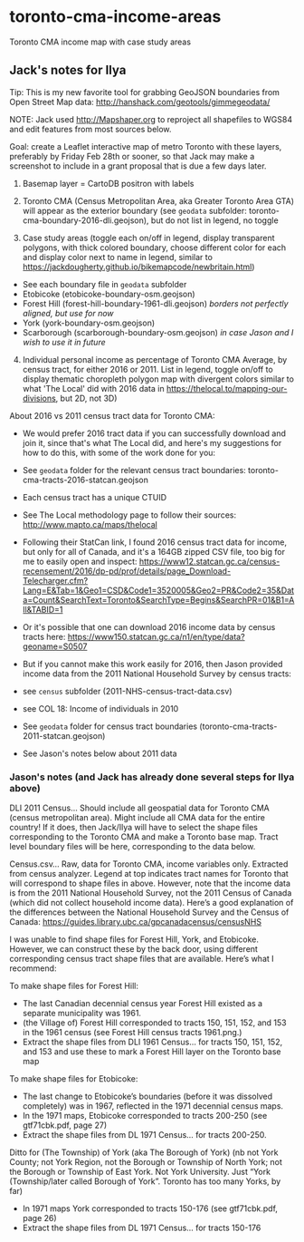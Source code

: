 # toronto-cma-income-areas
Toronto CMA income map with case study areas

## Jack's notes for Ilya

Tip: This is my new favorite tool for grabbing GeoJSON boundaries from Open Street Map data: http://hanshack.com/geotools/gimmegeodata/

NOTE: Jack used http://Mapshaper.org to reproject all shapefiles to WGS84 and edit features from most sources below.


Goal: create a Leaflet interactive map of metro Toronto with these layers, preferably by Friday Feb 28th or sooner, so that Jack may make a screenshot to include in a grant proposal that is due a few days later.

1) Basemap layer = CartoDB positron with labels

2) Toronto CMA (Census Metropolitan Area, aka Greater Toronto Area GTA) will appear as the exterior boundary (see `geodata` subfolder: toronto-cma-boundary-2016-dli.geojson), but do not list in legend, no toggle

3) Case study areas (toggle each on/off in legend, display transparent polygons, with thick colored boundary, choose different color for each and display color next to name in legend, similar to https://jackdougherty.github.io/bikemapcode/newbritain.html)
  - See each boundary file in `geodata` subfolder
  - Etobicoke (etobicoke-boundary-osm.geojson)
  - Forest Hill (forest-hill-boundary-1961-dli.geojson) *borders not perfectly aligned, but use for now*
  - York (york-boundary-osm.geojson)
  - Scarborough (scarborough-boundary-osm.geojson) *in case Jason and I wish to use it in future*

4) Individual personal income as percentage of Toronto CMA Average, by census tract, for either 2016 or 2011. List in legend, toggle on/off to display thematic choropleth polygon map with divergent colors similar to what 'The Local' did with 2016 data in https://thelocal.to/mapping-our-divisions, but 2D, not 3D)

About 2016 vs 2011 census tract data for Toronto CMA:

- We would prefer 2016 tract data if you can successfully download and join it, since that's what The Local did, and here's my suggestions for how to do this, with some of the work done for you:
- See `geodata` folder for the relevant census tract boundaries: toronto-cma-tracts-2016-statcan.geojson
- Each census tract has a unique CTUID
- See The Local methodology page to follow their sources: http://www.mapto.ca/maps/thelocal
- Following their StatCan link, I found 2016 census tract data for income, but only for all of Canada, and it's a 164GB zipped CSV file, too big for me to easily open and inspect: https://www12.statcan.gc.ca/census-recensement/2016/dp-pd/prof/details/page_Download-Telecharger.cfm?Lang=E&Tab=1&Geo1=CSD&Code1=3520005&Geo2=PR&Code2=35&Data=Count&SearchText=Toronto&SearchType=Begins&SearchPR=01&B1=All&TABID=1
- Or it's possible that one can download 2016 income data by census tracts here: https://www150.statcan.gc.ca/n1/en/type/data?geoname=S0507

- But if you cannot make this work easily for 2016, then Jason provided income data from the 2011 National Household Survey by census tracts:
- see `census` subfolder (2011-NHS-census-tract-data.csv)
- see COL 18: Income of individuals in 2010
- See `geodata` folder for census tract boundaries (toronto-cma-tracts-2011-statcan.geojson)
- See Jason's notes below about 2011 data

### Jason's notes (and Jack has already done several steps for Ilya above)

DLI 2011 Census… Should include all geospatial data for Toronto CMA (census metropolitan area). Might include all CMA data for the entire country! If it does, then Jack/Ilya will have to select the shape files corresponding to the Toronto CMA and make a Toronto base map. Tract level boundary files will be here, corresponding to the data below.

Census.csv… Raw, data for Toronto CMA, income variables only. Extracted from census analyzer. Legend at top indicates tract names for Toronto that will correspond to shape files in above.
However, note that the income data is from the 2011 National Household Survey, not the 2011 Census of Canada (which did not collect household income data). Here’s a good explanation of the differences between the National Household Survey and the Census of Canada: https://guides.library.ubc.ca/gpcanadacensus/censusNHS

I was unable to find shape files for Forest Hill, York, and Etobicoke. However, we can construct these by the back door, using different corresponding census tract shape files that are available. Here’s what I recommend:

To make shape files for Forest Hill:
-	The last Canadian decennial census year Forest Hill existed as a separate municipality was 1961.
-	(the Village of) Forest Hill corresponded to tracts 150, 151, 152, and 153 in the 1961 census (see Forest Hill census tracts 1961.png.)
-	Extract the shape files from DLI 1961 Census… for tracts 150, 151, 152, and 153 and use these to mark a Forest Hill layer on the Toronto base map

To make shape files for Etobicoke:
-	The last change to Etobicoke’s boundaries (before it was dissolved completely) was in 1967, reflected in the 1971 decennial census maps.
-	In the 1971 maps, Etobicoke corresponded to tracts 200-250 (see gtf71cbk.pdf, page 27)
-	Extract the shape files from DL 1971 Census… for tracts 200-250.

Ditto for (The Township) of York (aka The Borough of York) (nb not York County; not York Region, not the Borough or Township of North York; not the Borough or Township of East York. Not York University. Just “York (Township/later called Borough of York”. Toronto has too many Yorks, by far)
-	In 1971 maps York corresponded to tracts 150-176 (see gtf71cbk.pdf, page 26)
-	Extract the shape files from DL 1971 Census… for tracts 150-176
